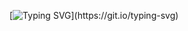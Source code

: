 [![Typing SVG](https://readme-typing-svg.herokuapp.com?color=9B30FF&size=35&center=true&vCenter=true&width=1000&lines=Welcome+to+my+GitHub+profile!;My+name+is+Shivam+Sagar.;I'm+an+Aspiring+Computer+Science+Engineer.;Nice+to+meet+you;Feel+free+to+check+out+my+projects!)](https://git.io/typing-svg)


